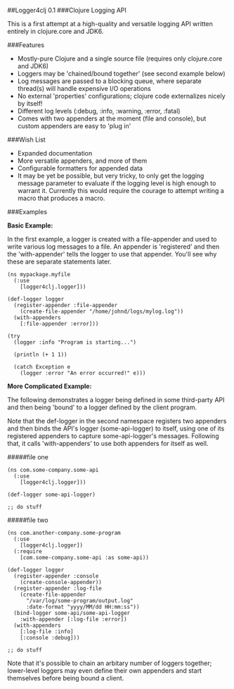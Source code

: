 ##Logger4clj 0.1
###Clojure Logging API

This is a first attempt at a high-quality and versatile logging API written entirely in clojure.core and JDK6. 

###Features

*  Mostly-pure Clojure and a single source file (requires only clojure.core and JDK6)
*  Loggers may be 'chained/bound together' (see second example below)
*  Log messages are passed to a blocking queue, where separate thread(s) 
   will handle expensive I/O operations
*  No external 'properties' configurations; clojure code externalizes nicely 
   by itself!
*  Different log levels (:debug, :info, :warning, :error, :fatal)
*  Comes with two appenders at the moment (file and console), but custom 
   appenders are easy to 'plug in'
   
###Wish List

*  Expanded documentation
*  More versatile appenders, and more of them
*  Configurable formatters for appended data
*  It may be yet be possible, but very tricky, to only get the logging message
   parameter to evaluate if the logging level is high enough to warrant it. Currently
   this would require the courage to attempt writing a macro that produces a macro. 


###Examples

__Basic Example:__

In the first example, a logger is created with a file-appender and used to write
various log messages to a file. An appender is 'registered' and then the 
'with-appender' tells the logger to use that appender. You'll see why these are
separate statements later.

    (ns mypackage.myfile
      (:use 
        [logger4clj.logger]))
        
    (def-logger logger
      (register-appender :file-appender
        (create-file-appender "/home/johnd/logs/mylog.log"))
      (with-appenders
        [:file-appender :error]))
        
    (try
      (logger :info "Program is starting...")
      
      (println (+ 1 1))
      
      (catch Exception e
        (logger :error "An error occurred!" e)))
       
__More Complicated Example:__        

The following demonstrates a logger being defined in some third-party API and
then being 'bound' to a logger defined by the client program.

Note that the def-logger in the second namespace registers two appenders and
then binds the API's logger (some-api-logger) to itself, using one of its
registered appenders to capture some-api-logger's messages. Following that, it
calls 'with-appenders' to use both appenders for itself as well.

#####file one

    (ns com.some-company.some-api
      (:use
        [logger4clj.logger]))
        
    (def-logger some-api-logger)
    
    ;; do stuff
    
#####file two
    
    (ns com.another-company.some-program
      (:use
        [logger4clj.logger])
      (:require 
        [com.some-company.some-api :as some-api))
        
    (def-logger logger
      (register-appender :console
        (create-console-appender))
      (register-appender :log-file
        (create-file-appender 
          "/var/log/some-program/output.log" 
          :date-format "yyyy/MM/dd HH:mm:ss"))
      (bind-logger some-api/some-api-logger
        :with-appender [:log-file :error])
      (with-appenders
        [:log-file :info]
        [:console :debug]))
        
    ;; do stuff
        
Note that it's possible to chain an arbitary number of loggers together; lower-level loggers may even define their 
own appenders and start themselves before being bound a client.